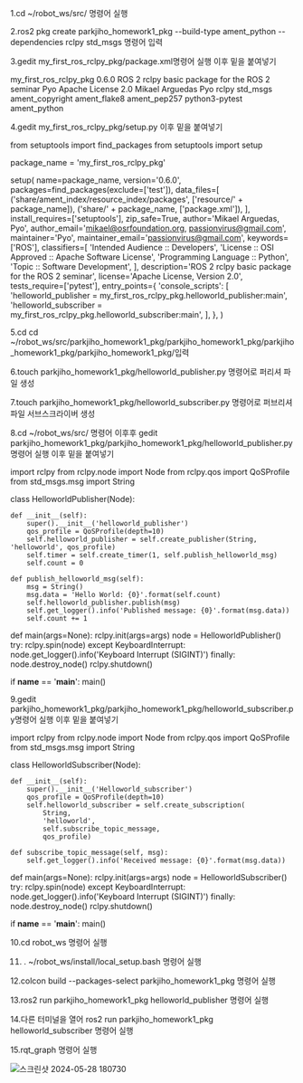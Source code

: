 1.cd ~/robot_ws/src/     명령어 실행

2.ros2 pkg create parkjiho_homework1_pkg --build-type ament_python --dependencies rclpy std_msgs 명령어 입력


3.gedit my_first_ros_rclpy_pkg/package.xml명령어 실행
이후 밑을 붙여넣기
<?xml version="1.0"?>
<?xml-model href="http://download.ros.org/schema/package_format3.xsd" schematypens="http://www.w3.org/2001/XMLSchema"?>
<package format="3">
  <name>my_first_ros_rclpy_pkg</name>
  <version>0.6.0</version>
  <description>ROS 2 rclpy basic package for the ROS 2 seminar</description>
  <maintainer email="passionvirus@gmail.com">Pyo</maintainer>
  <license>Apache License 2.0</license>
  <author email="mikael@osrfoundation.org">Mikael Arguedas</author>
  <author email="passionvirus@gmail.com">Pyo</author>
  <depend>rclpy</depend>
  <depend>std_msgs</depend>
  <test_depend>ament_copyright</test_depend>
  <test_depend>ament_flake8</test_depend>
  <test_depend>ament_pep257</test_depend>
  <test_depend>python3-pytest</test_depend>
  <export>
    <build_type>ament_python</build_type>
  </export>
</package>


4.gedit my_first_ros_rclpy_pkg/setup.py
이후 밑을 붙여넣기 

from setuptools import find_packages
from setuptools import setup

package_name = 'my_first_ros_rclpy_pkg'

setup(
    name=package_name,
    version='0.6.0',
    packages=find_packages(exclude=['test']),
    data_files=[
        ('share/ament_index/resource_index/packages',
            ['resource/' + package_name]),
        ('share/' + package_name, ['package.xml']),
    ],
    install_requires=['setuptools'],
    zip_safe=True,
    author='Mikael Arguedas, Pyo',
    author_email='mikael@osrfoundation.org, passionvirus@gmail.com',
    maintainer='Pyo',
    maintainer_email='passionvirus@gmail.com',
    keywords=['ROS'],
    classifiers=[
        'Intended Audience :: Developers',
        'License :: OSI Approved :: Apache Software License',
        'Programming Language :: Python',
        'Topic :: Software Development',
    ],
    description='ROS 2 rclpy basic package for the ROS 2 seminar',
    license='Apache License, Version 2.0',
    tests_require=['pytest'],
    entry_points={
        'console_scripts': [
            'helloworld_publisher = my_first_ros_rclpy_pkg.helloworld_publisher:main',
            'helloworld_subscriber = my_first_ros_rclpy_pkg.helloworld_subscriber:main',
        ],
    },
)

5.cd cd ~/robot_ws/src/parkjiho_homework1_pkg/parkjiho_homework1_pkg/parkjiho_homework1_pkg/parkjiho_homework1_pkg/입력


6.touch parkjiho_homework1_pkg/helloworld_publisher.py 명령어로 퍼리셔 파일 생성

7.touch parkjiho_homework1_pkg/helloworld_subscriber.py 명령어로 퍼브리셔 파일 서브스크라이버 생성

8.cd ~/robot_ws/src/ 명령어 이후후
gedit parkjiho_homework1_pkg/parkjiho_homework1_pkg/helloworld_publisher.py 명령어 실행
이후 밑을 붙여넣기

import rclpy
from rclpy.node import Node
from rclpy.qos import QoSProfile
from std_msgs.msg import String


class HelloworldPublisher(Node):

    def __init__(self):
        super().__init__('helloworld_publisher')
        qos_profile = QoSProfile(depth=10)
        self.helloworld_publisher = self.create_publisher(String, 'helloworld', qos_profile)
        self.timer = self.create_timer(1, self.publish_helloworld_msg)
        self.count = 0

    def publish_helloworld_msg(self):
        msg = String()
        msg.data = 'Hello World: {0}'.format(self.count)
        self.helloworld_publisher.publish(msg)
        self.get_logger().info('Published message: {0}'.format(msg.data))
        self.count += 1


def main(args=None):
    rclpy.init(args=args)
    node = HelloworldPublisher()
    try:
        rclpy.spin(node)
    except KeyboardInterrupt:
        node.get_logger().info('Keyboard Interrupt (SIGINT)')
    finally:
        node.destroy_node()
        rclpy.shutdown()


if __name__ == '__main__':
    main()


9.gedit parkjiho_homework1_pkg/parkjiho_homework1_pkg/helloworld_subscriber.py명령어 실행
이후 밑을 붙여넣기

import rclpy
from rclpy.node import Node
from rclpy.qos import QoSProfile
from std_msgs.msg import String


class HelloworldSubscriber(Node):

    def __init__(self):
        super().__init__('Helloworld_subscriber')
        qos_profile = QoSProfile(depth=10)
        self.helloworld_subscriber = self.create_subscription(
            String,
            'helloworld',
            self.subscribe_topic_message,
            qos_profile)

    def subscribe_topic_message(self, msg):
        self.get_logger().info('Received message: {0}'.format(msg.data))


def main(args=None):
    rclpy.init(args=args)
    node = HelloworldSubscriber()
    try:
        rclpy.spin(node)
    except KeyboardInterrupt:
        node.get_logger().info('Keyboard Interrupt (SIGINT)')
    finally:
        node.destroy_node()
        rclpy.shutdown()


if __name__ == '__main__':
    main()

10.cd robot_ws 명령어 실행

11. . ~/robot_ws/install/local_setup.bash 명령어 실행

12.colcon build --packages-select parkjiho_homework1_pkg 명령어 실행

13.ros2 run parkjiho_homework1_pkg helloworld_publisher 명령어 실행

14.다른 터미널을 열어 ros2 run parkjiho_homework1_pkg helloworld_subscriber 명령어 실행

15.rqt_graph 명령어 실행



![스크린샷 2024-05-28 180730](https://github.com/parkjiho0404/parkjiho/assets/170499632/cb361c2a-be7b-4ff8-8d5f-a05d2a154c21)

